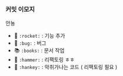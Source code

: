 ### 커밋 이모지
안뇽
- :rocket: `:rocket:` : 기능 추가
- :bug: `:bug:` : 버그
- :books: `:books:` : 문서 작업
- :hammer: `:hammer:` : 리팩토링 ㅎㅎ
- :hankey: `:hankey:` : 악취가나는 코드 ( 리팩토링 필요 )
